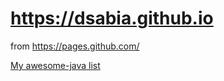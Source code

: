 # https://dsabia.github.io

from https://pages.github.com/

[My awesome-java list](myawesomejavalist.md)
